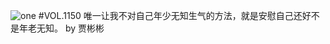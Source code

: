 ![one](http://image.wufazhuce.com/FtnB6QE_xWZfwUGvGZOALvCjB_i_)
#VOL.1150
唯一让我不对自己年少无知生气的方法，就是安慰自己还好不是年老无知。 by 贾彬彬